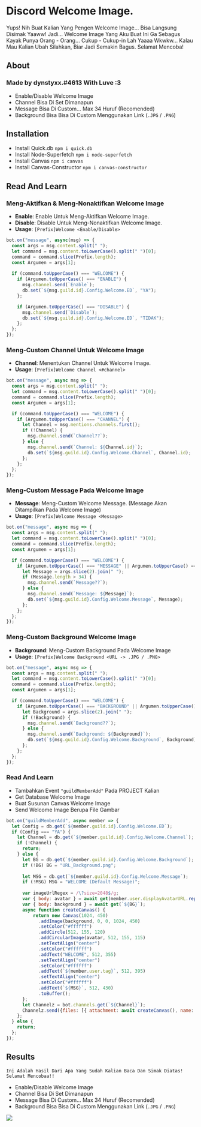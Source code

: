 # Discord Welcome Image. 

Yups! Nih Buat Kalian Yang Pengen Welcome Image... Bisa Langsung Disimak Yaaww!
Jadi... Welcome Image Yang Aku Buat Ini Ga Sebagus Kayak Punya Orang - Orang... Cukup - Cukup-in Lah Yaaaa Wkwkw... 
Kalau Mau Kalian Ubah Silahkan, Biar Jadi Semakin Bagus. Selamat Mencoba!

## About

### Made by dynstyxx.#4613 With Luve :3

* Enable/Disable Welcome Image 
* Channel Bisa Di Set Dimanapun 
* Message Bisa Di Custom... Max 34 Huruf (Recomended)
* Background Bisa Bisa Di Custom Menggunakan Link (`.JPG` / `.PNG`)

## Installation

* Install Quick.db `npm i quick.db`
* Install Node-Superfetch `npm i node-superfetch`
* Install Canvas `npm i canvas`
* Install Canvas-Constructor `npm i canvas-constructor`

## Read And Learn

### Meng-Aktifkan & Meng-Nonaktifkan Welcome Image

* **Enable**: Enable Untuk Meng-Aktifkan Welcome Image.
* **Disable**: Disable Untuk Meng-Nonaktifkan Welcome Image.
* **Usage**: `[Prefix]Welcome <Enable/Disable>`

```js
bot.on("message", async(msg) => {
  const args = msg.content.split(" ");
  let command = msg.content.toLowerCase().split(" ")[0];
  command = command.slice(Prefix.length);
  const Argumen = args[1];
  
  if (command.toUpperCase() === "WELCOME") {
    if (Argumen.toUpperCase() === "ENABLE") {
      msg.channel.send(`Enable`);
      db.set(`${msg.guild.id}.Config.Welcome.ED`, "YA");
    };

    if (Argumen.toUpperCase() === "DISABLE") {
      msg.channel.send(`Disable`);
      db.set(`${msg.guild.id}.Config.Welcome.ED`, "TIDAK");
    };
  };
});
```

### Meng-Custom Channel Untuk Welcome Image

* **Channel**: Menentukan Channel Untuk Welcome Image.
* **Usage**: `[Prefix]Welcome Channel <#channel>`

```js
bot.on("message", async msg => {
  const args = msg.content.split(" ");
  let command = msg.content.toLowerCase().split(" ")[0];
  command = command.slice(Prefix.length);
  const Argumen = args[1];

  if (command.toUpperCase() === "WELCOME") {
    if (Argumen.toUpperCase() === "CHANNEL") {
      let Channel = msg.mentions.channels.first();
      if (!Channel) {
        msg.channel.send(`Channel??`);
      } else {
        msg.channel.send(`Channel: ${Channel.id}`);
        db.set(`${msg.guild.id}.Config.Welcome.Channel`, Channel.id);
      };
    };
  };
});
```

### Meng-Custom Message Pada Welcome Image

* **Message**: Meng-Custom Welcome Message. (Message Akan Ditampilkan Pada Welcome Image)
* **Usage**: `[Prefix]Welcome Message <Message>`
  
```js
bot.on("message", async msg => {
  const args = msg.content.split(" ");
  let command = msg.content.toLowerCase().split(" ")[0];
  command = command.slice(Prefix.length);
  const Argumen = args[1];

  if (command.toUpperCase() === "WELCOME") {
    if (Argumen.toUpperCase() === "MESSAGE" || Argumen.toUpperCase() === "MSG") {
      let Message = args.slice(2).join(" ");
      if (Message.length > 34) {
        msg.channel.send(`Message??`);
      } else {
        msg.channel.send(`Message: ${Message}`);
        db.set(`${msg.guild.id}.Config.Welcome.Message`, Message);
      };
    };
  };
});
```

### Meng-Custom Background Welcome Image

* **Background**: Meng-Custom Background Pada Welcome Image
* **Usage**: `[Prefix]Welcome Background <URL -> .JPG / .PNG>`
  
```js
bot.on("message", async msg => {
  const args = msg.content.split(" ");
  let command = msg.content.toLowerCase().split(" ")[0];
  command = command.slice(Prefix.length);
  const Argumen = args[1];

  if (command.toUpperCase() === "WELCOME") {
    if (Argumen.toUpperCase() === "BACKGROUND" || Argumen.toUpperCase() === "BG") {
      let Background = args.slice(2).join(" ");
      if (!Background) {
        msg.channel.send(`Background??`);
      } else {
        msg.channel.send(`Background: ${Background}`);
        db.set(`${msg.guild.id}.Config.Welcome.Background`, Background);
      };
    };
  };
});
```

### Read And Learn

* Tambahkan Event `"guildMemberAdd"` Pada PROJECT Kalian
* Get Database Welcome Image
* Buat Susunan Canvas Welcome Image
* Send Welcome Image Berupa File Gambar

```js
bot.on("guildMemberAdd", async member => {
  let Config = db.get(`${member.guild.id}.Config.Welcome.ED`);
  if (Config === "YA") {
    let Channel = db.get(`${member.guild.id}.Config.Welcome.Channel`);
    if (!Channel) {
      return;
    } else {
      let BG = db.get(`${member.guild.id}.Config.Welcome.Background`);
      if (!BG) BG = "URL_Background.png";
        
      let MSG = db.get(`${member.guild.id}.Config.Welcome.Message`);
      if (!MSG) MSG = "WELCOME (Default Message)";
        
      var imageUrlRegex = /\?size=2048$/g;
      var { body: avatar } = await get(member.user.displayAvatarURL.replace(imageUrlRegex, "?size512"));
      var { body: background } = await get(`${BG}`);
      async function createCanvas() {
          return new Canvas(1024, 450)
            .addImage(background, 0, 0, 1024, 450)
            .setColor("#ffffff")
            .addCircle(512, 155, 120)
            .addCircularImage(avatar, 512, 155, 115)
            .setTextAlign("center")
            .setColor("#ffffff")
            .addText("WELCOME", 512, 355)
            .setTextAlign("center")
            .setColor("#ffffff")
            .addText(`${member.user.tag}`, 512, 395)
            .setTextAlign("center")
            .setColor("#ffffff")
            .addText(`${MSG}`, 512, 430)
            .toBuffer();
      };
      let Channelz = bot.channels.get(`${Channel}`);
      Channelz.send({files: [{ attachment: await createCanvas(), name: "welcome.png" }]});
    };
  } else {
    return;
  };
});
```

## Results

`Ini Adalah Hasil Dari Apa Yang Sudah Kalian Baca Dan Simak Diatas! Selamat Mencobaa!!`

* Enable/Disable Welcome Image 
* Channel Bisa Di Set Dimanapun 
* Message Bisa Di Custom... Max 34 Huruf (Recomended)
* Background Bisa Bisa Di Custom Menggunakan Link (`.JPG` / `.PNG`)

<img src="https://cdn.discordapp.com/attachments/684577548381978657/688620806011617314/welcome.png"/>




